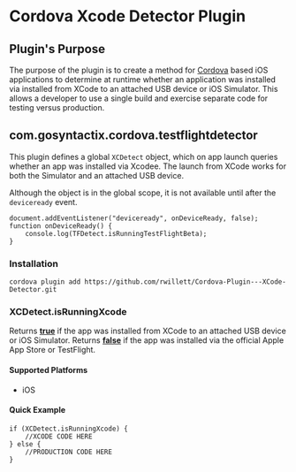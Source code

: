 <!---
    Licensed to the Apache Software Foundation (ASF) under one
    or more contributor license agreements.  See the NOTICE file
    distributed with this work for additional information
    regarding copyright ownership.  The ASF licenses this file
    to you under the Apache License, Version 2.0 (the
    "License"); you may not use this file except in compliance
    with the License.  You may obtain a copy of the License at

      http://www.apache.org/licenses/LICENSE-2.0

    Unless required by applicable law or agreed to in writing,
    software distributed under the License is distributed on an
    "AS IS" BASIS, WITHOUT WARRANTIES OR CONDITIONS OF ANY
    KIND, either express or implied.  See the License for the
    specific language governing permissions and limitations
    under the License.
-->

Cordova Xcode Detector Plugin
===========================

## Plugin's Purpose

The purpose of the plugin is to create a method for [Cordova](https://cordova.apache.org/) based iOS applications to determine at runtime whether an application was installed via installed from XCode to an attached USB device or iOS Simulator.  This allows a developer to use a single build and exercise separate code for testing versus production. 

## com.gosyntactix.cordova.testflightdetector

This plugin defines a global `XCDetect` object, which on app launch queries whether an app was installed via Xcodee.  The launch from XCode works for both the Simulator and an attached USB device.

Although the object is in the global scope, it is not available until after the `deviceready` event.

    document.addEventListener("deviceready", onDeviceReady, false);
    function onDeviceReady() {
        console.log(TFDetect.isRunningTestFlightBeta);
    }

### Installation

    cordova plugin add https://github.com/rwillett/Cordova-Plugin---XCode-Detector.git

### XCDetect.isRunningXcode

Returns **<u>true</u>** if the app was installed from XCode to an attached USB device or iOS Simulator.  Returns **<u>false</u>** if the app was installed via the official Apple App Store or TestFlight.

#### Supported Platforms

- iOS

#### Quick Example
   
    if (XCDetect.isRunningXcode) {
    	//XCODE CODE HERE
    } else {
    	//PRODUCTION CODE HERE
    }

